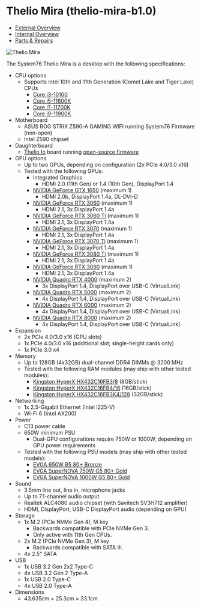 # Thelio Mira (thelio-mira-b1.0)

- [External Overview](./external-overview.md)
- [Internal Overview](./internal-overview.md)
- [Parts & Repairs](./repairs.md)

![Thelio Mira](./img/thelio-mira-b1.0.webp)

The System76 Thelio Mira is a desktop with the following specifications:

- CPU options
    - Supports Intel 10th and 11th Generation (Comet Lake and Tiger Lake) CPUs
        - [Core i3-10100](https://ark.intel.com/content/www/us/en/ark/products/199283/intel-core-i3-10100-processor-6m-cache-up-to-4-30-ghz.html)
        - [Core i5-11600K](https://ark.intel.com/content/www/us/en/ark/products/212275/intel-core-i511600k-processor-12m-cache-up-to-4-90-ghz.html)
        - [Core i7-11700K](https://ark.intel.com/content/www/us/en/ark/products/212047/intel-core-i711700k-processor-16m-cache-up-to-5-00-ghz.html)
        - [Core i9-11900K](https://ark.intel.com/content/www/us/en/ark/products/212325/intel-core-i9-11900k-processor-16m-cache-up-to-5-30-ghz.html)
- Motherboard
    - ASUS ROG STRIX Z590-A GAMING WIFI running System76 Firmware (non-open)
    - Intel Z590 chipset
- Daughterboard
    - [Thelio Io](https://github.com/system76/thelio-io) board running [open-source firmware](https://github.com/system76/thelio-io-firmware)
- GPU options
    - Up to two GPUs, depending on configuration (2x PCIe 4.0/3.0 x16)
    - Tested with the following GPUs:
        - Integrated Graphics
            - HDMI 2.0 (11th Gen) or 1.4 (10th Gen), DisplayPort 1.4
        - [NVIDIA GeForce GTX 1650](https://www.nvidia.com/en-us/geforce/graphics-cards/gtx-1650/) (maximum 1)
            - HDMI 2.0b, DisplayPort 1.4a, DL-DVI-D
        - [NVIDIA GeForce RTX 3060](https://www.nvidia.com/en-us/geforce/graphics-cards/30-series/rtx-3060-3060ti/) (maximum 1)
            - HDMI 2.1, 3x DisplayPort 1.4a
        - [NVIDIA GeForce RTX 3060 Ti](https://www.nvidia.com/en-us/geforce/graphics-cards/30-series/rtx-3060-3060ti/) (maximum 1)
            - HDMI 2.1, 3x DisplayPort 1.4a
        - [NVIDIA GeForce RTX 3070](https://www.nvidia.com/en-us/geforce/graphics-cards/30-series/rtx-3070-3070ti/) (maximum 1)
            - HDMI 2.1, 3x DisplayPort 1.4a
        - [NVIDIA GeForce RTX 3070 Ti](https://www.nvidia.com/en-us/geforce/graphics-cards/30-series/rtx-3070-3070ti/) (maximum 1)
            - HDMI 2.1, 3x DisplayPort 1.4a
        - [NVIDIA GeForce RTX 3080 Ti](https://www.nvidia.com/en-us/geforce/graphics-cards/30-series/rtx-3080-3080ti/) (maximum 1)
            - HDMI 2.1, 3x DisplayPort 1.4a
        - [NVIDIA GeForce RTX 3090](https://www.nvidia.com/en-us/geforce/graphics-cards/30-series/rtx-3090/) (maximum 1)
            - HDMI 2.1, 3x DisplayPort 1.4a
        - [NVIDIA Quadro RTX 4000](https://www.nvidia.com/en-us/design-visualization/quadro/rtx-4000/) (maximum 2)
            - 3x DisplayPort 1.4, DisplayPort over USB-C (VirtualLink)
        - [NVIDIA Quadro RTX 5000](https://www.nvidia.com/en-us/design-visualization/quadro/rtx-5000/) (maximum 2)
            - 4x DisplayPort 1.4, DisplayPort over USB-C (VirtualLink)
        - [NVIDIA Quadro RTX 6000](https://www.nvidia.com/en-us/design-visualization/quadro/rtx-6000/) (maximum 2)
            - 4x DisplayPort 1.4, DisplayPort over USB-C (VirtualLink)
        - [NVIDIA Quadro RTX 8000](https://www.nvidia.com/en-us/design-visualization/quadro/rtx-8000/) (maximum 2)
            - 4x DisplayPort 1.4, DisplayPort over USB-C (VirtualLink)
- Expansion
    - 2x PCIe 4.0/3.0 x16 (GPU slots)
    - 1x PCIe 4.0/3.0 x16 (additional slot; single-height cards only)
    - 1x PCIe 3.0 x4
- Memory
    - Up to 128GB (4x32GB) dual-channel DDR4 DIMMs @ 3200 MHz
    - Tested with the following RAM modules (may ship with other tested modules):
        - [Kingston HyperX HX432C16FB3/8](https://www.kingston.com/dataSheets/HX432C16FB3_8.pdf) (8GB/stick)
        - [Kingston HyperX HX432C16FB4/16](https://www.kingston.com/dataSheets/HX432C16FB4_16.pdf) (16GB/stick)
        - [Kingston HyperX HX432C16FB3K4/128](https://www.kingston.com/datasheets/HX432C16FB3K4_128.pdf) (32GB/stick)
- Networking
    - 1x 2.5-Gigabit Ethernet (Intel I225-V)
    - Wi-Fi 6 (Intel AX200)
- Power
    - C13 power cable
    - 650W minimum PSU
        - Dual-GPU configurations require 750W or 1000W, depending on GPU power requirements
    - Tested with the following PSU models (may ship with other tested models):
        - [EVGA 650W B5 80+ Bronze](https://www.evga.com/Products/Specs/PSU.aspx?pn=9C00E82F-02D0-4706-A361-78D42787345B)
        - [EVGA SuperNOVA 750W G5 80+ Gold](https://www.evga.com/Products/Specs/PSU.aspx?pn=A7699F25-A614-4D88-A339-1DDF3D24615E)
        - [EVGA SuperNOVA 1000W G5 80+ Gold](https://www.evga.com/products/Specs/PSU.aspx?pn=71d331b7-9306-4218-987f-875fd422fd44)
- Sound
    - 3.5mm line out, line in, microphone jacks
    - Up to 7.1-channel audio output
    - Realtek ALC4080 audio chipset (with Savitech SV3H712 amplifier)
    - HDMI, DisplayPort, USB-C DisplayPort audio (depending on GPU)
- Storage
    - 1x M.2 (PCIe NVMe Gen 4), M key
        - Backwards compatible with PCIe NVMe Gen 3.
        - Only active with 11th Gen CPUs.
    - 2x M.2 (PCIe NVMe Gen 3), M key
        - Backwards compatible with SATA III.
    - 4x 2.5" SATA
- USB
    - 1x USB 3.2 Gen 2x2 Type-C
    - 4x USB 3.2 Gen 2 Type-A
    - 1x USB 2.0 Type-C
    - 4x USB 2.0 Type-A
- Dimensions
    - 43.635cm × 25.3cm × 33.1cm
